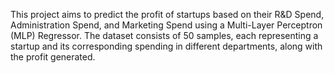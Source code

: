 This project aims to predict the profit of startups based on their R&D Spend, Administration Spend, and Marketing Spend using a Multi-Layer Perceptron (MLP) Regressor. The dataset consists of 50 samples, each representing a startup and its corresponding spending in different departments, along with the profit generated.
